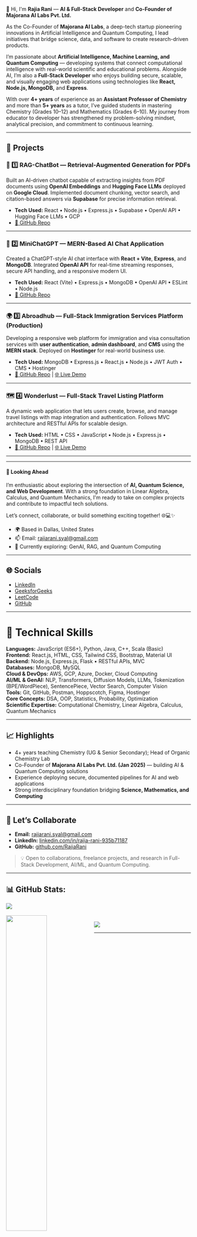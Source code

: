 👋 Hi, I'm <b>Rajia Rani</b> — <b>AI & Full-Stack Developer</b> and <b>Co-Founder of Majorana AI Labs Pvt. Ltd.</b>  
<p>
  As the Co-Founder of <b>Majorana AI Labs</b>, a deep-tech startup pioneering innovations in Artificial Intelligence and Quantum Computing, I lead initiatives that bridge science, data, and software to create research-driven products.  
</p>

<p>
  I’m passionate about <b>Artificial Intelligence, Machine Learning, and Quantum Computing</b> — developing systems that connect computational intelligence with real-world scientific and educational problems.  
  Alongside AI, I’m also a <b>Full-Stack Developer</b> who enjoys building secure, scalable, and visually engaging web applications using technologies like <b>React, Node.js, MongoDB,</b> and <b>Express</b>.
</p>

<p>
  With over <b>4+ years</b> of experience as an <b>Assistant Professor of Chemistry</b> and more than <b>5+ years</b> as a tutor, I’ve guided students in mastering Chemistry (Grades 10–12) and Mathematics (Grades 6–10).  
  My journey from educator to developer has strengthened my problem-solving mindset, analytical precision, and commitment to continuous learning.  
</p>

---

<h2>🚀 Projects</h2>

<h3>🧠 1️⃣ RAG-ChatBot — Retrieval-Augmented Generation for PDFs</h3>
<p>
  Built an AI-driven chatbot capable of extracting insights from PDF documents using <b>OpenAI Embeddings</b> and <b>Hugging Face LLMs</b> deployed on <b>Google Cloud</b>.  
  Implemented document chunking, vector search, and citation-based answers via <b>Supabase</b> for precise information retrieval.  
</p>
<ul>
<li><b>Tech Used:</b> React • Node.js • Express.js • Supabase • OpenAI API • Hugging Face LLMs • GCP</li>
<li><a href="https://github.com/RajiaRani/RAG-ChatBot--Based-Information-Retrieval-System-">🔗 GitHub Repo</a></li>
</ul>

---

<h3>🤖 2️⃣ MiniChatGPT — MERN-Based AI Chat Application</h3>
<p>
  Created a ChatGPT-style AI chat interface with <b>React + Vite</b>, <b>Express</b>, and <b>MongoDB</b>.  
  Integrated <b>OpenAI API</b> for real-time streaming responses, secure API handling, and a responsive modern UI.
</p>
<ul>
<li><b>Tech Used:</b> React (Vite) • Express.js • MongoDB • OpenAI API • ESLint • Node.js</li>
<li><a href="https://github.com/RajiaRani/ChatGPT_Mini">🔗 GitHub Repo</a></li>
</ul>

---

<h3>🌍 3️⃣ Abroadhub — Full-Stack Immigration Services Platform (Production)</h3>
<p>
  Developing a responsive web platform for immigration and visa consultation services with <b>user authentication</b>, <b>admin dashboard</b>, and <b>CMS</b> using the <b>MERN stack</b>.  
  Deployed on <b>Hostinger</b> for real-world business use.
</p>
<ul>
<li><b>Tech Used:</b> MongoDB • Express.js • React.js • Node.js • JWT Auth • CMS • Hostinger</li>
<li><a href="https://github.com/RajiaRani/Final-AbroadHub">🔗 GitHub Repo</a> | <a href="https://abroadhub.in/">🌐 Live Demo</a></li>
</ul>

---

<h3>🗺️ 4️⃣ Wonderlust — Full-Stack Travel Listing Platform</h3>
<p>
  A dynamic web application that lets users create, browse, and manage travel listings with map integration and authentication.  
  Follows MVC architecture and RESTful APIs for scalable design.
</p>
<ul>
<li><b>Tech Used:</b> HTML • CSS • JavaScript • Node.js • Express.js • MongoDB • REST API</li>
<li><a href="https://github.com/RajiaRani/MiniWonderLust-Project">🔗 GitHub Repo</a> | <a href="https://miniwonderlust-project.onrender.com/listings">🌐 Live Demo</a></li>
</ul>

---
---

<h4>💭 Looking Ahead</h4>
<p>
I’m enthusiastic about exploring the intersection of <b>AI, Quantum Science, and Web Development</b>. With a strong foundation in Linear Algebra, Calculus, and Quantum Mechanics, I'm ready to take on complex projects and contribute to impactful tech solutions.
</p>

<p>Let’s connect, collaborate, or build something exciting together! 🌐💻✨</p>
<ul>
  <li>🌍 Based in Dallas, United States</li>
  <li>📫 Email: <a href="mailto:rajiarani.syal@gmail.com">rajiarani.syal@gmail.com</a></li>
  <li>🧠 Currently exploring: GenAI, RAG, and Quantum Computing</li>
</ul>

---

<h2>🌐 Socials</h2>
<ul>
  <li><a href="https://www.linkedin.com/in/rajia-rani-935b71187/">LinkedIn</a></li>
  <li><a href="https://www.geeksforgeeks.org/user/rajiaracwmt/">GeeksforGeeks</a></li>
  <li><a href="https://leetcode.com/progress/">LeetCode</a></li>
  <li><a href="https://github.com/RajiaRani">GitHub</a></li>
</ul>

---

# 🧠 Technical Skills

**Languages:** JavaScript (ES6+), Python, Java, C++, Scala (Basic)  
**Frontend:** React.js, HTML, CSS, Tailwind CSS, Bootstrap, Material UI  
**Backend:** Node.js, Express.js, Flask • RESTful APIs, MVC  
**Databases:** MongoDB, MySQL  
**Cloud & DevOps:** AWS, GCP, Azure, Docker, Cloud Computing  
**AI/ML & GenAI:** NLP, Transformers, Diffusion Models, LLMs, Tokenization (BPE/WordPiece), SentencePiece, Vector Search, Computer Vision  
**Tools:** Git, GitHub, Postman, Hoppscotch, Figma, Hostinger  
**Core Concepts:** DSA, OOP, Statistics, Probability, Optimization  
**Scientific Expertise:** Computational Chemistry, Linear Algebra, Calculus, Quantum Mechanics

---

## 📈 Highlights
- 4+ years teaching Chemistry (UG & Senior Secondary); Head of Organic Chemistry Lab  
- Co-Founder of **Majorana AI Labs Pvt. Ltd. (Jan 2025)** — building AI & Quantum Computing solutions  
- Experience deploying secure, documented pipelines for AI and web applications  
- Strong interdisciplinary foundation bridging **Science, Mathematics, and Computing**

---

## 🤝 Let’s Collaborate
- **Email:** [rajiarani.syal@gmail.com](mailto:rajiarani.syal@gmail.com)  
- **LinkedIn:** [linkedin.com/in/rajia-rani-935b71187](https://www.linkedin.com/in/rajia-rani-935b71187/)  
- **GitHub:** [github.com/RajiaRani](https://github.com/RajiaRani)

> 💡 Open to collaborations, freelance projects, and research in Full-Stack Development, AI/ML, and Quantum Computing.

---

<h2>📊 GitHub Stats:</h2>
<div><img src="https://github-readme-stats.vercel.app/api/top-langs/?username=RajiaRani&theme=dark&hide_border=false&include_all_commits=true&count_private=true&layout=compact"/></div>
</br>
<div><img align="left" width="47%" src="https://github-readme-stats.vercel.app/api?username=RajiaRani&show_icons=true&theme=radical" /></div>
</br>
<div><img src="https://github-readme-streak-stats.herokuapp.com/?user=RajiaRani&theme=dark&hide_border=false" /></div>

---

<!---
RajiaRani/RajiaRani is a ✨ special ✨ repository because its `README.md` appears on your GitHub profile.
You can click the Preview link to take a look at your changes.
--->
